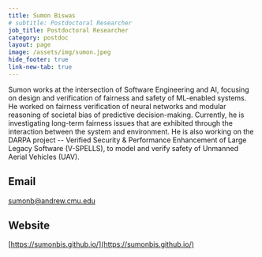 ```yaml
---
title: Sumon Biswas
# subtitle: Postdoctoral Researcher
job_title: Postdoctoral Researcher
category: postdoc
layout: page
image: /assets/img/sumon.jpeg
hide_footer: true
link-new-tab: true
---
```


Sumon works at the intersection of Software Engineering and AI, focusing on design and verification of fairness and safety of ML-enabled systems. He worked on fairness verification of neural networks and modular reasoning of societal bias of predictive decision-making. Currently, he is investigating long-term fairness issues that are exhibited through the interaction between the system and environment. He is also working on the DARPA project -- Verified Security & Performance Enhancement of Large Legacy Software (V-SPELLS), to model and verify safety of Unmanned Aerial Vehicles (UAV). 
​
## Email ##
[sumonb@andrew.cmu.edu](mailto:sumonb@andrew.cmu.edu)
​
## Website ##
[https://sumonbis.github.io/](https://sumonbis.github.io/)


